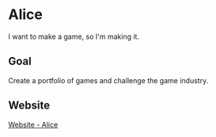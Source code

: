 # Alice
I want to make a game, so I'm making it.

## Goal
Create a portfolio of games and challenge the game industry.

## Website
[Website - Alice](https://codingpythonman.github.io/Alice/)